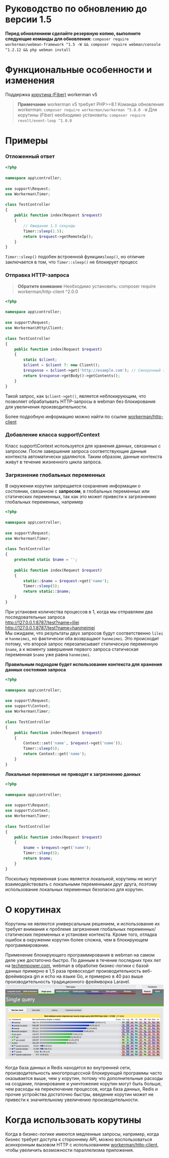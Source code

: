 # Руководство по обновлению до версии 1.5

**Перед обновлением сделайте резервную копию, выполните следующие команды для обновления:**
`composer require workerman/webman-framework ^1.5 -W && composer require webman/console ^1.2.12 && php webman install`

# Функциональные особенности и изменения

Поддержка [корутина (Fiber)](https://www.workerman.net/doc/workerman/fiber.html) workerman v5

> **Примечание**
> workerman v5 требует PHP>=8.1
> Команда обновления workerman: `composer require workerman/workerman ^5.0.0 -W`
> Для корутины (Fiber) необходимо установить: `composer require revolt/event-loop ^1.0.0`

# Примеры
### Отложенный ответ

```php
<?php

namespace app\controller;

use support\Request;
use Workerman\Timer;

class TestController
{
    public function index(Request $request)
    {
        // Ожидание 1.5 секунды
        Timer::sleep(1.5);
        return $request->getRemoteIp();
    }
}
```
`Timer::sleep()` подобен встроенной функции`sleep()`, но отличие заключается в том, что `Timer::sleep()` не блокирует процесс

### Отправка HTTP-запроса

> **Обратите внимание**
> Необходимо установить: composer require workerman/http-client ^2.0.0

```php
<?php

namespace app\controller;

use support\Request;
use Workerman\Http\Client;

class TestController
{
    public function index(Request $request)
    {
        static $client;
        $client = $client ?: new Client();
        $response = $client->get('http://example.com'); // Синхронный запуск асинхронного запроса
        return $response->getBody()->getContents();
    }
}
```
Такой запрос, как `$client->get()`, является неблокирующим, что позволяет обрабатывать HTTP-запросы в webman без блокирования для увеличения производительности.

Более подробную информацию можно найти по ссылке [workerman/http-client](https://www.workerman.net/doc/workerman/components/workerman-http-client.html)

### Добавление класса support\Context

Класс support\Context используется для хранения данных, связанных с запросом. После завершения запроса соответствующие данные контекста автоматически удаляются. Таким образом, данные контекста живут в течение жизненного цикла запроса.

### Загрязнение глобальных переменных

В окружении корутин запрещается сохранение информации о состоянии, связанном с **запросом**, в глобальных переменных или статических переменных, так как это может привести к загрязнению глобальных переменных, например

```php
<?php

namespace app\controller;

use support\Request;
use Workerman\Timer;

class TestController
{
    protected static $name = '';

    public function index(Request $request)
    {
        static::$name = $request->get('name');
        Timer::sleep(5);
        return static::$name;
    }
}
```

При установке количества процессов в 1, когда мы отправляем два последовательных запроса  
http://127.0.0.1:8787/test?name=lilei  
http://127.0.0.1:8787/test?name=hanmeimei  
Мы ожидаем, что результаты двух запросов будут соответственно `lilei` и `hanmeimei`, но фактически оба возвращают `hanmeimei`.
Это происходит потому, что второй запрос перезаписывает статическую переменную `$name`, а к моменту завершения первого запроса статическая переменная `$name` уже равна `hanmeimei`.

**Правильным подходом будет использование контекста для хранения данных состояния запроса**
```php
<?php

namespace app\controller;

use support\Request;
use support\Context;
use Workerman\Timer;

class TestController
{
    public function index(Request $request)
    {
        Context::set('name', $request->get('name'));
        Timer::sleep(5);
        return Context::get('name');
    }
}
```

**Локальные переменные не приводят к загрязнению данных**
```php
<?php

namespace app\controller;

use support\Request;
use support\Context;
use Workerman\Timer;

class TestController
{
    public function index(Request $request)
    {
        $name = $request->get('name');
        Timer::sleep(5);
        return $name;
    }
}
```
Поскольку переменная `$name` является локальной, корутины не могут взаимодействовать с локальными переменными друг друга, поэтому использование локальных переменных безопасно для корутин.

# О корутинах
Корутины не являются универсальным решением, и использование их требует внимания к проблеме загрязнения глобальных переменных/статических переменных и установке контекста. Кроме того, отладка ошибок в окружении корутин более сложна, чем в блокирующем программировании.

Применение блокирующего программирования в webman на самом деле уже достаточно быстро. По данным в течение последних трех лет на [techempower.com](https://www.techempower.com/benchmarks/#section=data-r21&l=zijnjz-6bj&test=db&f=1ekg-cbcw-2t4w-27wr68-pc0-iv9slc-0-1ekgw-39g-kxs00-o0zk-4fu13d-2x8do8-2), webman в обработке бизнес-логики с базой данных примерно в 1,5 раза превосходит производительность веб-фреймворка gin и echo на языке Go, и примерно в 40 раз выше производительность традиционного фреймворка Laravel.
![](../../assets/img/benchemarks-go-sw.png?)

Когда база данных и Redis находятся во внутренней сети, производительность многопроцессной блокирующей программы часто оказывается выше, чем у корутин, потому что дополнительные расходы на создание, планирование и уничтожение корутин могут быть больше, чем расходы на переключение процессов, когда база данных, Redis и прочие устройства достаточно быстры, введение корутин может не привести к значительному увеличению производительности.

# Когда использовать корутины
Когда в бизнес-логике имеются медленные запросы, например, когда бизнес требует доступа к стороннему API, можно воспользоваться асинхронным вызовом HTTP с использованием [workerman/http-client](https://www.workerman.net/doc/workerman/components/workerman-http-client.html), чтобы увеличить возможности параллелизма приложения.
